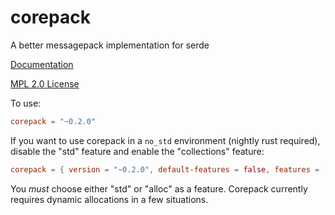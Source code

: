 # corepack
A better messagepack implementation for serde

[Documentation](https://docs.rs/corepack)

[MPL 2.0 License](LICENSE)

To use:
```toml
corepack = "~0.2.0"
```

If you want to use corepack in a `no_std` environment (nightly rust required),
disable the "std" feature and enable the "collections" feature:

```toml
corepack = { version = "~0.2.0", default-features = false, features = ["collections"] }
```

You _must_ choose either "std" or "alloc" as a feature. Corepack currently
requires dynamic allocations in a few situations.
